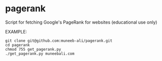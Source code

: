 pagerank
========

Script for fetching Google's PageRank for websites (educational use only)

EXAMPLE: 

    git clone git@github.com:muneeb-ali/pagerank.git
    cd pagerank
    chmod 755 get_pagerank.py 
    ./get_pagerank.py muneebali.com
